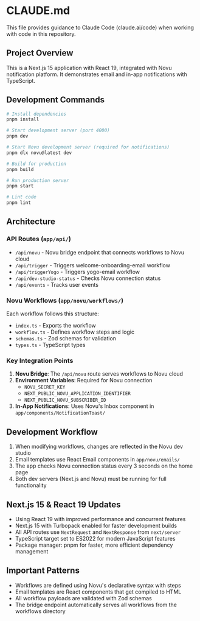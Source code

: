 # CLAUDE.md

This file provides guidance to Claude Code (claude.ai/code) when working with code in this repository.

## Project Overview

This is a Next.js 15 application with React 19, integrated with Novu notification platform. It demonstrates email and in-app notifications with TypeScript.

## Development Commands

```bash
# Install dependencies
pnpm install

# Start development server (port 4000)
pnpm dev

# Start Novu development server (required for notifications)
pnpm dlx novu@latest dev

# Build for production
pnpm build

# Run production server
pnpm start

# Lint code
pnpm lint
```

## Architecture

### API Routes (`app/api/`)
- `/api/novu` - Novu bridge endpoint that connects workflows to Novu cloud
- `/api/trigger` - Triggers welcome-onboarding-email workflow
- `/api/triggerYogo` - Triggers yogo-email workflow
- `/api/dev-studio-status` - Checks Novu connection status
- `/api/events` - Tracks user events

### Novu Workflows (`app/novu/workflows/`)
Each workflow follows this structure:
- `index.ts` - Exports the workflow
- `workflow.ts` - Defines workflow steps and logic
- `schemas.ts` - Zod schemas for validation
- `types.ts` - TypeScript types

### Key Integration Points
1. **Novu Bridge**: The `/api/novu` route serves workflows to Novu cloud
2. **Environment Variables**: Required for Novu connection
   - `NOVU_SECRET_KEY`
   - `NEXT_PUBLIC_NOVU_APPLICATION_IDENTIFIER`
   - `NEXT_PUBLIC_NOVU_SUBSCRIBER_ID`
3. **In-App Notifications**: Uses Novu's Inbox component in `app/components/NotificationToast/`

## Development Workflow

1. When modifying workflows, changes are reflected in the Novu dev studio
2. Email templates use React Email components in `app/novu/emails/`
3. The app checks Novu connection status every 3 seconds on the home page
4. Both dev servers (Next.js and Novu) must be running for full functionality

## Next.js 15 & React 19 Updates

- Using React 19 with improved performance and concurrent features
- Next.js 15 with Turbopack enabled for faster development builds
- All API routes use `NextRequest` and `NextResponse` from `next/server`
- TypeScript target set to ES2022 for modern JavaScript features
- Package manager: pnpm for faster, more efficient dependency management

## Important Patterns

- Workflows are defined using Novu's declarative syntax with steps
- Email templates are React components that get compiled to HTML
- All workflow payloads are validated with Zod schemas
- The bridge endpoint automatically serves all workflows from the workflows directory
